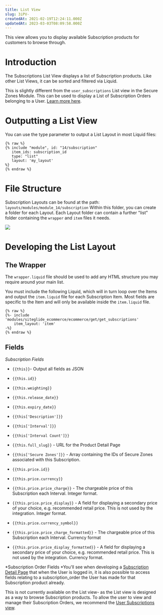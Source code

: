 ```yaml
---
title: List View
slug: 3iPV-
createdAt: 2021-02-19T12:24:11.000Z
updatedAt: 2023-03-03T08:09:58.000Z
---
```


This view allows you to display available Subscription products for customers to browse through.

# Introduction

&#x20;The Subscriptions List View displays a list of Subscription products. Like other List Views, it can be sorted and filtered via Liquid.&#x20;

This is slightly different from the `user_subscriptions` List view in the Secure Zones Module. This can be used to display a List of Subscription Orders belonging to a User. [Learn more here](https://developers.siteglide.com/user-subscriptions-list-the-logged-in-users-subscription-orders).

# Outputting a List View

&#x20;You can use the type parameter to output a List Layout in most Liquid files:

```liquid
{% raw %}
{% include "module", id: "14/subscription"
   item_ids: subscription_id
   type: "list"
   layout: 'my_layout' 
%}
{% endraw %}
```

# File Structure

Subscription Layouts can be found at the path: `layouts/modules/module_14/subscription`
Within this folder, you can create a folder for each Layout. Each Layout folder can contain a further "list" folder containing the `wrapper` and `item` files it needs.&#x20;

![](https://downloads.intercomcdn.com/i/o/224826419/38930a154d559d6c0445b9c9/image.png)

# Developing the List Layout

## The Wrapper

&#x20;The `wrapper.liquid` file should be used to add any HTML structure you may require around your main list.

You must include the following Liquid, which will in turn loop over the Items and output the `item.liquid` file for each Subscription Item. Most fields are specific to the Item and will only be available inside the `item.liquid` file.&#x20;

```liquid
{% raw %}
{%- include 'modules/siteglide_ecommerce/ecommerce/get/get_subscriptions'
    item_layout: 'item' 
-%}
{% endraw %}
```

## Fields

*Subscription Fields*

*   `{{this}}`- Output all fields as JSON

*   `{{this.id}}`

*   `{{this.weighting}}`

*   `{{this.release_date}}`

*   `{{this.expiry_date}}`&#x20;

*   `{{this['Description']}}`

*   `{{this['Interval']}}`

*   `{{this['Interval Count']}}`

*   `{{this.full_slug}}` - URL for the Product Detail Page

*   `{{this['Secure Zones']}}` - Array containing the IDs of Secure Zones associated with this Subscription.

*   `{{this.price.id}}`

*   `{{this.price.currency}}`

*   `{{this.price.price_charge}}` - The chargeable price of this Subscription each Interval. Integer format.

*   `{{this.price.price_display}}` - A field for displaying a secondary price of your choice, e.g. recommended retail price. This is not used by the integration. Integer format.

*   `{{this.price.currency_symbol}}`

*   `{{this.price.price_charge_formatted}}` - The chargeable price of this Subscription each Interval. Currency format

*   `{{this.price.price_display_formatted}}` - A field for displaying a secondary price of your choice, e.g. recommended retail price. This is not used by the integration. Currency format.

*Subscription Order Fields
*You'll see when developing a [Subscription Detail Page](https://developers.siteglide.com/detail-layout) that when the User is logged in, it is also possible to access fields relating to a subscription\_order the User has made for that Subscription product already.&#x20;

This is not currently available on the List view- as the List view is designed as a way to browse Subscription products. To allow the user to view and manage their Subscription Orders, we recommend the [User Subscriptions view](https://developers.siteglide.com/user-subscriptions-list-the-logged-in-users-subscription-orders).
